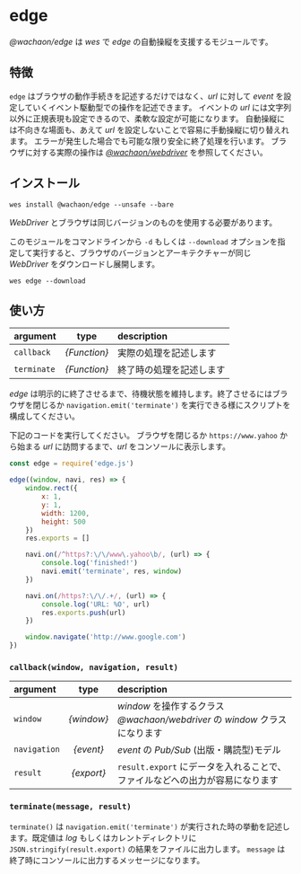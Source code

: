 # edge
*@wachaon/edge* は *wes* で *edge* の自動操縦を支援するモジュールです。

## 特徴

`edge` はブラウザの動作手続きを記述するだけではなく、*url* に対して *event* を設定していくイベント駆動型での操作を記述できます。
イベントの *url* には文字列以外に正規表現も設定できるので、柔軟な設定が可能になります。
自動操縦には不向きな場面も、あえて *url* を設定しないことで容易に手動操縦に切り替えれます。
エラーが発生した場合でも可能な限り安全に終了処理を行います。
ブラウザに対する実際の操作は [*@wachaon/webdriver*](https://github.com/wachaon/webdriver) を参照してください。

## インストール

```shell
wes install @wachaon/edge --unsafe --bare
```

*WebDriver* とブラウザは同じバージョンのものを使用する必要があります。

このモジュールをコマンドラインから `-d` もしくは `--download` オプションを指定して実行すると、ブラウザのバージョンとアーキテクチャーが同じ *WebDriver* をダウンロードし展開します。

```shell
wes edge --download
```

## 使い方

| argument | type | description |
|:---|:---:|:---|
| `callback` | *{Function}* | 実際の処理を記述します |
| `terminate` | *{Function}* | 終了時の処理を記述します |

*edge* は明示的に終了させるまで、待機状態を維持します。終了させるにはブラウザを閉じるか `navigation.emit('terminate')` を実行できる様にスクリプトを構成してください。

下記のコードを実行してください。
ブラウザを閉じるか `https://www.yahoo` から始まる *url* に訪問するまで、*url* をコンソールに表示します。

```javascript
const edge = require('edge.js')

edge((window, navi, res) => {
    window.rect({
        x: 1,
        y: 1,
        width: 1200,
        height: 500
    })
    res.exports = []

    navi.on(/^https?:\/\/www\.yahoo\b/, (url) => {
        console.log('finished!')
        navi.emit('terminate', res, window)
    })

    navi.on(/https?:\/\/.+/, (url) => {
        console.log('URL: %O', url)
        res.exports.push(url)
    })

    window.navigate('http://www.google.com')
})
```

### `callback(window, navigation, result)`

| argument | type | description |
|:---|:---:|:---|
| `window` | *{window}* | *window* を操作するクラス<br>*@wachaon/webdriver* の *window* クラスになります |
| `navigation` | *{event}* | *event* の *Pub/Sub* (出版・購読型)モデル |
| `result` | *{export}* | `result.export` にデータを入れることで、ファイルなどへの出力が容易になります |

### `terminate(message, result)`

`terminate()` は `navigation.emit('terminate')` が実行された時の挙動を記述します。既定値は *log* もしくはカレントディレクトリに `JSON.stringify(result.export)` の結果をファイルに出力します。
`message` は 終了時にコンソールに出力するメッセージになります。
